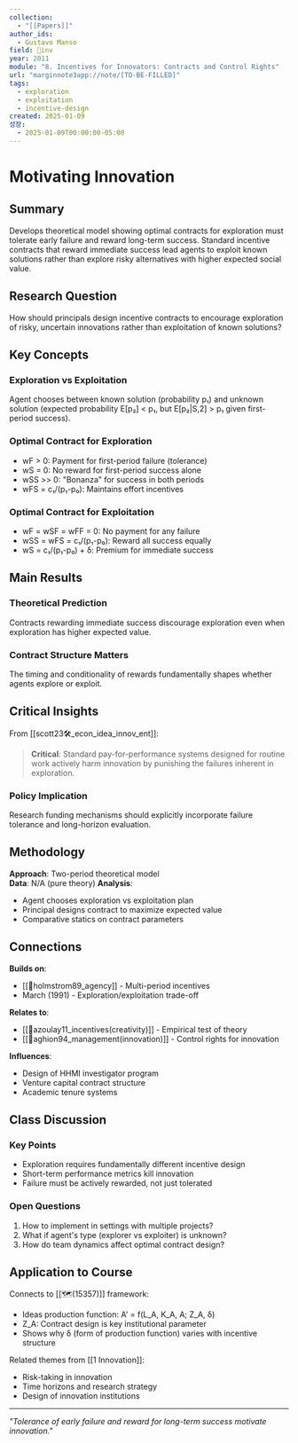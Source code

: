 ```yaml
---
collection:
  - "[[Papers]]"
author_ids:
  - Gustavo Manso
field: 🐢inv
year: 2011
module: "8. Incentives for Innovators: Contracts and Control Rights"
url: "marginnote3app://note/[TO-BE-FILLED]"
tags:
  - exploration
  - exploitation
  - incentive-design
created: 2025-01-09
성장:
  - 2025-01-09T00:00:00-05:00
---
```


# Motivating Innovation

## Summary
Develops theoretical model showing optimal contracts for exploration must tolerate early failure and reward long-term success. Standard incentive contracts that reward immediate success lead agents to exploit known solutions rather than explore risky alternatives with higher expected social value.

## Research Question
How should principals design incentive contracts to encourage exploration of risky, uncertain innovations rather than exploitation of known solutions?

## Key Concepts

### Exploration vs Exploitation
Agent chooses between known solution (probability p₁) and unknown solution (expected probability E[p₂] < p₁, but E[p₂|S,2] > p₁ given first-period success).

### Optimal Contract for Exploration
- wF > 0: Payment for first-period failure (tolerance)
- wS = 0: No reward for first-period success alone
- wSS >> 0: "Bonanza" for success in both periods
- wFS = c₁/(p₁-p₀): Maintains effort incentives

### Optimal Contract for Exploitation  
- wF = wSF = wFF = 0: No payment for any failure
- wSS = wFS = c₁/(p₁-p₀): Reward all success equally
- wS = c₁/(p₁-p₀) + δ: Premium for immediate success

## Main Results

### Theoretical Prediction
Contracts rewarding immediate success discourage exploration even when exploration has higher expected value.

### Contract Structure Matters
The timing and conditionality of rewards fundamentally shapes whether agents explore or exploit.

## Critical Insights

From [[scott23🛠️_econ_idea_innov_ent]]:

> **Critical**: Standard pay-for-performance systems designed for routine work actively harm innovation by punishing the failures inherent in exploration.

### Policy Implication
Research funding mechanisms should explicitly incorporate failure tolerance and long-horizon evaluation.

## Methodology

**Approach**: Two-period theoretical model  
**Data**: N/A (pure theory)
**Analysis**: 
- Agent chooses exploration vs exploitation plan
- Principal designs contract to maximize expected value
- Comparative statics on contract parameters

## Connections

**Builds on**:
- [[📜holmstrom89_agency]] - Multi-period incentives
- March (1991) - Exploration/exploitation trade-off

**Relates to**:
- [[📜azoulay11_incentives(creativity)]] - Empirical test of theory
- [[📜aghion94_management(innovation)]] - Control rights for innovation

**Influences**:
- Design of HHMI investigator program
- Venture capital contract structure
- Academic tenure systems

## Class Discussion

### Key Points
- Exploration requires fundamentally different incentive design
- Short-term performance metrics kill innovation
- Failure must be actively rewarded, not just tolerated

### Open Questions
1. How to implement in settings with multiple projects?
2. What if agent's type (explorer vs exploiter) is unknown?
3. How do team dynamics affect optimal contract design?

## Application to Course

Connects to [[🗺️(15357)]] framework:
- Ideas production function: A' = f(L_A, K_A, A; Z_A, δ)
- Z_A: Contract design is key institutional parameter
- Shows why δ (form of production function) varies with incentive structure

Related themes from [[1 Innovation]]:
- Risk-taking in innovation
- Time horizons and research strategy
- Design of innovation institutions

---

*"Tolerance of early failure and reward for long-term success motivate innovation."*
